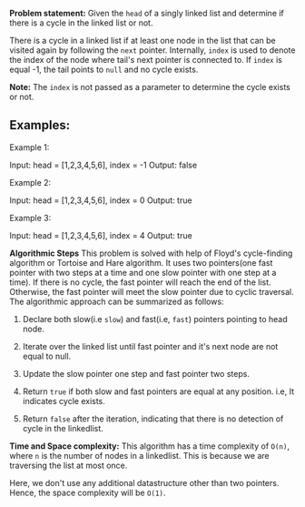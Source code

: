 **Problem statement:**
Given the `head` of a singly linked list and determine if there is a cycle in the linked list or not. 

There is a cycle in a linked list if at least one node in the list that can be visited again by following the `next` pointer. Internally, `index` is used to denote the index of the node where tail's next pointer is connected to. If `index` is equal -1, the tail points to `null` and no cycle exists.

**Note:** The `index` is not passed as a parameter to determine the cycle exists or not.


## Examples:
Example 1:

Input: head = [1,2,3,4,5,6], index = -1
Output: false

Example 2:

Input: head = [1,2,3,4,5,6], index = 0
Output: true

Example 3: 

Input: head = [1,2,3,4,5,6], index = 4
Output: true

**Algorithmic Steps**
This problem is solved with help of Floyd's cycle-finding algorithm or Tortoise and Hare algorithm. It uses two pointers(one fast pointer with two steps at a time and one slow pointer with one step at a time). If there is no cycle, the fast pointer will reach the end of the list. Otherwise, the fast pointer will meet the slow pointer due to cyclic traversal. The algorithmic approach can be summarized as follows: 

1. Declare both slow(i.e `slow`) and fast(i.e, `fast`) pointers pointing to head node.

2. Iterate over the linked list until fast pointer and it's next node are not equal to null.

3. Update the slow pointer one step and fast pointer two steps.

4. Return `true` if both slow and fast pointers are equal at any position. i.e, It indicates cycle exists.

5. Return `false` after the iteration, indicating that there is no detection of cycle in the linkedlist.


**Time and Space complexity:**
This algorithm has a time complexity of `O(n)`, where `n` is the number of nodes in a linkedlist. This is because we are traversing the list at most once. 

Here, we don't use any additional datastructure other than two pointers. Hence, the space complexity will be `O(1)`.
